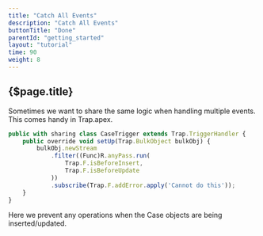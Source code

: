 ```yaml
---
title: "Catch All Events"
description: "Catch All Events"
buttonTitle: "Done"
parentId: "getting_started"
layout: "tutorial"
time: 90
weight: 8
---
```


## {$page.title}

Sometimes we want to share the same logic when handling multiple events. This comes handy in Trap.apex.

```javascript
public with sharing class CaseTrigger extends Trap.TriggerHandler {
    public override void setUp(Trap.BulkObject bulkObj) {
        bulkObj.newStream
            .filter((Func)R.anyPass.run(
                Trap.F.isBeforeInsert,
                Trap.F.isBeforeUpdate
            ))
            .subscribe(Trap.F.addError.apply('Cannot do this'));
    }
}
```

Here we prevent any operations when the Case objects are being inserted/updated.
